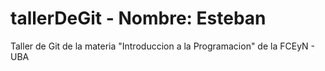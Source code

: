 # tallerDeGit - Nombre: Esteban

Taller de Git de la materia "Introduccion a la Programacion" de la FCEyN - UBA
